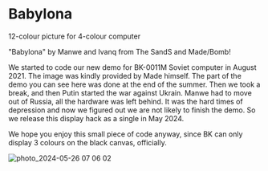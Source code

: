 # Babylona
12-colour picture for 4-colour computer

"Babylona" by Manwe and Ivanq from The SandS and Made/Bomb!

We started to code our new demo for BK-0011M Soviet computer
in August 2021. The image was kindly provided by Made himself.
The part of the demo you can see here was done at the end of
the summer. Then we took a break, and then Putin started the
war against Ukrain. Manwe had to move out of Russia, all the
hardware was left behind. It was the hard times of depression
and now we figured out we are not likely to finish the demo.
So we release this display hack as a single in May 2024.

We hope you enjoy this small piece of code anyway, since BK
can only display 3 colours on the black canvas, officially.

![photo_2024-05-26 07 06 02](https://github.com/user-attachments/assets/b5a7bda1-0776-4514-92b1-bc3778a69b9e)
